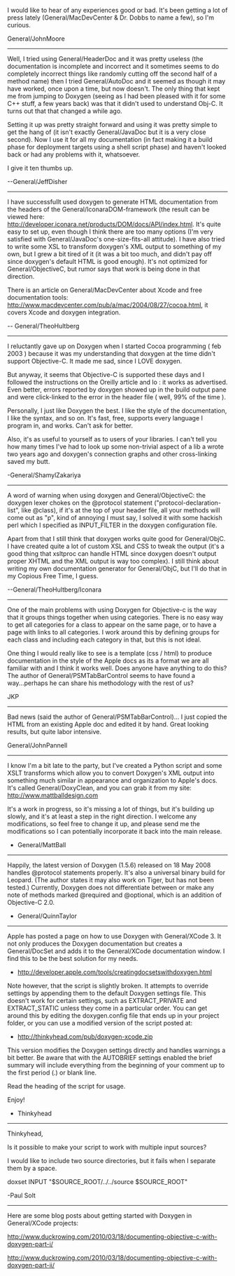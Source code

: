 I would like to hear of any experiences good or bad.  It's been getting a lot of press lately (General/MacDevCenter & Dr. Dobbs to name a few), so I'm curious.

General/JohnMoore

----

Well, I tried using General/HeaderDoc and it was pretty useless (the documentation is incomplete and incorrect and it sometimes seems to do completely incorrect things like randomly cutting off the second half of a method name) then I tried General/AutoDoc and it seemed as though it may have worked, once upon a time, but now doesn't.  The only thing that kept me from jumping to Doxygen (seeing as I had been pleased with it for some C++ stuff, a few years back) was that it didn't used to understand Obj-C.  It turns out that that changed a while ago.

Setting it up was pretty straight forward and using it was pretty simple to get the hang of (it isn't exactly General/JavaDoc but it is a very close second).  Now I use it for all my documentation (in fact making it a build phase for deployment targets using a shell script phase) and haven't looked back or had any problems with it, whatsoever.

I give it ten thumbs up.

--General/JeffDisher

----

I have successfullt used doxygen to generate HTML documentation from the headers of the General/IconaraDOM-framework (the result can be viewed here: http://developer.iconara.net/products/DOM/docs/API/index.html. It's quite easy to set up, even though I think there are too many options (I'm very satisfied with General/JavaDoc's one-size-fits-all attitude). I have also tried to write some XSL to transform doxygen's XML output to something of my own, but I grew a bit tired of it (it was a bit too much, and didn't pay off since doxygen's default HTML is good enough). It's not optimized for General/ObjectiveC, but rumor says that work is being done in that direction.

There is an article on General/MacDevCenter about Xcode and free documentation tools: http://www.macdevcenter.com/pub/a/mac/2004/08/27/cocoa.html, it covers Xcode and doxygen integration.

-- General/TheoHultberg

----

I reluctantly gave up on Doxygen when I started Cocoa programming ( feb 2003 ) because it was my understanding that doxygen at the time didn't support Objective-C. It made me sad, since I LOVE doxygen.

But anyway, it seems that Objective-C is supported these days and I followed the instructions on the Oreilly article and lo : it works as advertised. Even better, errors reported by doxygen showed up in the build output pane and were click-linked to the error in the header file ( well, 99% of the time ).

Personally, I just like Doxygen the best. I like the style of the documentation, I like the syntax, and so on. It's fast, free, supports every language I program in, and works. Can't ask for better. 

Also, it's as useful to yourself as to users of your libraries. I can't tell you how many times I've had to look up some non-trivial aspect of a lib a wrote two years ago and doxygen's connection graphs and other cross-linking saved my butt.

-General/ShamylZakariya

----

A word of warning when using doxygen and General/ObjectiveC: the doxygen lexer chokes on the     @protocol statement ("protocol-declaration-list", like     @class), if it's at the top of your header file, all your methods will come out as "p", kind of annoying I must say, I solved it with some hackish perl which I specified as INPUT_FILTER in the doxygen configuration file.

Apart from that I still think that doxygen works quite good for General/ObjC. I have created quite a lot of custom XSL and CSS to tweak the output (it's a good thing that     xsltproc can handle HTML since doxygen doesn't output proper XHTML and the XML output is way too complex). I still think about writing my own documentation generator for General/ObjC, but I'll do that in my Copious Free Time, I guess.

--General/TheoHultberg/Iconara

----

One of the main problems with using Doxygen for Objective-c is the way that it groups things together when using categories.  There is no easy way to get all categories for a class to appear on the same page, or to have a page with links to all categories.  I work around this by defining groups for each class and including each category in that, but this is not ideal.

One thing I would really like to see is a template (css / html) to produce documentation in the style of the Apple docs as its a format we are all familiar with and I think it works well.  Does anyone have anything to do this?  The author of General/PSMTabBarControl seems to have found a way...perhaps he can share his methodology with the rest of us?

JKP

----

Bad news (said the author of General/PSMTabBarControl)... I just copied the HTML from an existing Apple doc and edited it by hand.  Great looking results, but quite labor intensive.

General/JohnPannell

----

I know I'm a bit late to the party, but I've created a Python script and some XSLT transforms which allow you to convert Doxygen's XML output into something much similar in appearance and organization to Apple's docs. It's called General/DoxyClean, and you can grab it from my site: http://www.mattballdesign.com

It's a work in progress, so it's missing a lot of things, but it's building up slowly, and it's at least a step in the right direction. I welcome any modifications, so feel free to change it up, and please send me the modifications so I can potentially incorporate it back into the main release.

- General/MattBall


----

Happily, the latest version of Doxygen (1.5.6) released on 18 May 2008 handles @protocol statements properly. It's also a universal binary build for Leopard. (The author states it may also work on Tiger, but has not been tested.) Currently, Doxygen does not differentiate between or make any note of methods marked @required and @optional, which is an addition of Objective-C 2.0.

 - General/QuinnTaylor

----

Apple has posted a page on how to use Doxygen with General/XCode 3. It not only produces the Doxygen documentation but creates a General/DocSet and adds it to the General/XCode documentation window. I find this to be the best solution for my needs.

 * http://developer.apple.com/tools/creatingdocsetswithdoxygen.html

Note however, that the script is slightly broken. It attempts to override settings by appending them to the default Doxygen settings file. This doesn't work for certain settings, such as EXTRACT_PRIVATE and EXTRACT_STATIC unless they come in a particular order. You can get around this by editing the doxygen.config file that ends up in your project folder, or you can use a modified version of the script posted at:

 * http://thinkyhead.com/pub/doxygen-xcode.zip

This version modifies the Doxygen settings directly and handles warnings a bit better. Be aware that with the AUTOBRIEF settings enabled the brief summary will include everything from the beginning of your comment up to the first period (.) or blank line.

Read the heading of the script for usage.

Enjoy!

 - Thinkyhead

----

Thinkyhead,

Is it possible to make your script to work with multiple input sources?

I would like to include two source directories, but it fails when I separate them by a space.

doxset INPUT				"$SOURCE_ROOT/../../source $SOURCE_ROOT"

-Paul Solt

----

Here are some blog posts about getting started with Doxygen in General/XCode projects:

http://www.duckrowing.com/2010/03/18/documenting-objective-c-with-doxygen-part-i/

http://www.duckrowing.com/2010/03/18/documenting-objective-c-with-doxygen-part-ii/